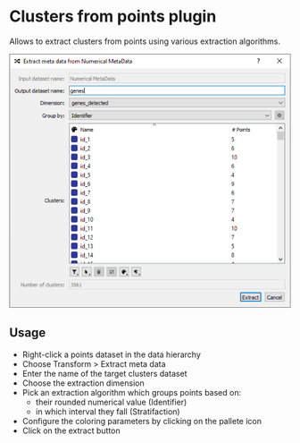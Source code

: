 # Clusters from points plugin
Allows to extract clusters from points using various extraction algorithms.

![This is an image](res/images/screenshot.png)

## Usage
- Right-click a points dataset in the data hierarchy
- Choose Transform > Extract meta data
- Enter the name of the target clusters dataset
- Choose the extraction dimension
- Pick an extraction algorithm which groups points based on:
  - their rounded numerical value (Identifier)
  - in which interval they fall (Stratifaction)
- Configure the coloring parameters by clicking on the pallete icon
- Click on the extract button
